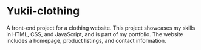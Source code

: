 # Yukii-clothing
A front-end project for a clothing website. This project showcases my skills in HTML, CSS, and JavaScript, and is part of my portfolio. The website includes a homepage, product listings, and contact information.

